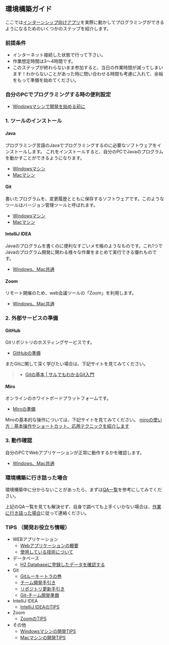 環境構築ガイド
-----------------------------------

ここでは[インターンシップ向けアプリ](https://github.com/tiscon/tiscon7)を実際に動かしてプログラミングができるようになるためのいくつかのステップを紹介します。

### 前提条件

- インターネット接続した状態で行って下さい。
- 作業想定時間は3～4時間です。
- このステップが終わらないまま参加すると、当日の作業時間が減ってしまいます！わからないことがあった時に問い合わせる時間も考慮に入れて、余裕をもって準備を始めてください。

### 自分のPCでプログラミングする時の便利設定

- [Windowsマシンで開発を始める前に](content/preparationForWin.md)  


### 1. ツールのインストール

#### Java

プログラミング言語のJavaでプログラミングするのに必要なソフトウェアをインストールします。
これをインストールすると、自分のPCでJavaのプログラムを動かすことができるようになります。

- [Windowsマシン](content/installJavaWin.md)
- [Macマシン](content/installJavaMac.md)

#### Git

書いたプログラムを、変更履歴とともに保存するソフトウェアです。このようなツールはバージョン管理ツールと呼ばれます。

- [Windowsマシン](content/installGitWin.md)
- [Macマシン](content/installGitMac.md)

#### IntelliJ IDEA

Javaのプログラムを書くのに便利なすごいメモ帳のようなものです。これ1つでJavaのプログラム開発に関わる様々な作業をまとめて実行できる優れものです。

- [Windows、Mac共通](content/installIntelliJ.md)


#### Zoom

リモート開催のため、web会議ツールの「Zoom」を利用します。

- [Windows、Mac共通](content/installZoom.md)

### 2. 外部サービスの準備

#### GitHub

Gitリポジトリのホスティングサービスです。

- [GitHubの準備](content/github.md)

またGitに関して深く学びたい場合は、下記サイトを見てみてください。
> - [Gitの基本 | サルでもわかるGit入門](http://www.backlog.jp/git-guide/intro/intro1_1.html)

#### Miro

オンラインのホワイトボードプラットフォームです。

- [Miroの準備](content/miro.md)

Miroの基本的な操作については、下記サイトを見てみてください。
[miroの使い方｜基本操作やショートカット、応用テクニックを紹介します](https://blog.office-root.com/pj-mng/miro-how-to-use/)

### 3. 動作確認

自分のPCでWebアプリケーションが正常に動作するかを確認します。

- [Windows、Mac共通](content/operationCheck.md)


### 環境構築に行き詰った場合
環境構築中に分からないことがあったら、まずは[QA一覧](content/QA.md)を参考にしてみてください。

上記のQA一覧を見ても解決せず、自身で調べても上手くいかない場合は、[作業に行き詰った場合](content/whenYouAreStuck.md)に従って連絡ください。

### TIPS （開発お役立ち情報）
- WEBアプリケーション
    - [Webアプリケーションの概要](content/web-overview.md)
    - [使用している技術について](content/aboutUsingTechnology.md)
- データベース
    - [H2 Databaseに登録したデータを確認する](content/h2Database.md)
- Git
    - [Gitルーキートラの巻](content/gitForRookies.md)
    - [チーム開発手引き](content/gitTeamDevelopmentGuide.md)
    - [リポジトリ更新手引き](content/gitUpdateGuide.md)
    - [Git-チーム開発準備](content/gitPrepareForTeamDevelopmentGuide.pdf)
- IntelliJ IDEA
    - [IntelliJ IDEAのTIPS](content/tipsIntelliJ.md)
- Zoom
    - [ZoomのTIPS](content/tipsZoom.md)
- その他
    - [Windowsマシンの開発TIPS](content/tipsForWin.md)
    - [Macマシンの開発TIPS](content/tipsForMac.md)
